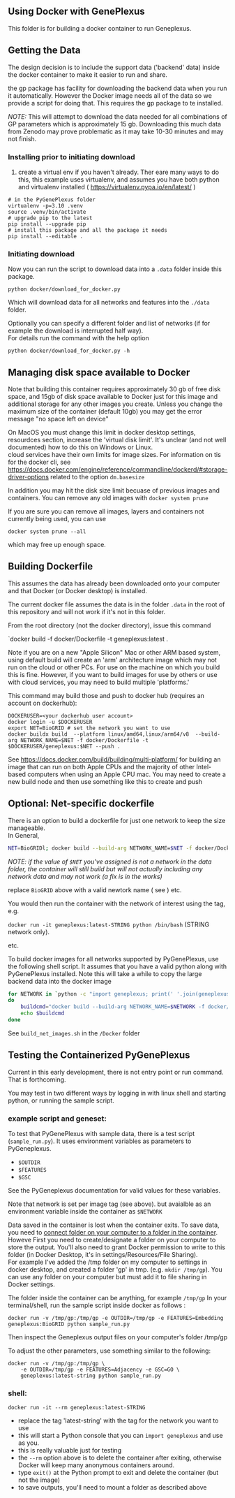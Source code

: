 ## Using Docker with GenePlexus

This folder is for building a docker container to run Geneplexus.  


## Getting the Data

The design decision is to include the support data ('backend' data) inside the docker container to make it easier to run and share. 

the gp package has facility for downloading the backend data when you run it automatically.   However the Docker image needs 
all of the data so we provide a script for doing that.   This requires the gp package to te installed.  

*NOTE:* This will attempt to download the data needed for all combinations of GP parameters which is approximately 15 gb.   Downloading
this much data from Zenodo may prove problematic as it may take 10-30 minutes and may not finish.  

### Installing prior to initiating download

1. create a virtual env if you haven't already.  Ther eare many ways to do this, this example uses virtualenv, and assumes you have 
both python and virtualenv installed ( https://virtualenv.pypa.io/en/latest/ )

```
# in the PyGenePlexus folder
virtualenv -p=3.10 .venv
source .venv/bin/activate
# upgrade pip to the latest
pip install --upgrade pip
# install this package and all the package it needs
pip install --editable .
```

### Initiating download

Now you can run the script to download data into a `.data` folder inside this package. 

```
python docker/download_for_docker.py
```
Which will download data for all networks and features into the `./data` folder.    

Optionally you can specify a different folder and list of networks (if for example the download is interrupted half way).  
For details run the command with the help option

```
python docker/download_for_docker.py -h
```


## Managing disk space available to Docker

Note that building this container requires approximately 30 gb of free disk space, and 15gb of disk space available to Docker just for 
this image and additional storage for any other images you create.  Unless you change the maximum size of the container (default 10gb) you 
may get the error message "no space left on device"

On MacOS you must change this limit in docker desktop settings, resourdces section, increase the 'virtual disk limit'.    It's unclear (and not well documented) how to do this on Windows or Linux.  
cloud services have their own limits for image sizes.   For information on tis for the docker cli, see https://docs.docker.com/engine/reference/commandline/dockerd/#storage-driver-options related to the option `dm.basesize`

In addition you may hit the disk size limit becuase of previous images and containers.  You can remove any old images with `docker system prune`

If you are sure you can remove all images, layers and containers not currently being used, you can use 

`docker system prune --all` 

which may free up enough space. 

## Building Dockerfile

This assumes the data has already been downloaded onto your computer and that Docker (or Docker desktop) is installed. 

The current docker file assumes the data is in the folder `.data` in the root of this repository and will not work if it's not in this folder. 

From the root directory (not the docker directory), issue this command

`docker build -f docker/Dockerfile -t geneplexus:latest .

Note if you are on a new "Apple Silicon" Mac or other ARM based system, using default build will create an 'arm' 
architecture image which may not run on the cloud or other PCs.    For use on the machine on which you build this is fine.  However, 
if you want to build images for use by others or use with cloud services, you may need to build multiple 'platforms.'

This command may build those and push to docker hub (requires an account on dockerhub): 

```
DOCKERUSER=<your dockerhub user account>
docker login -u $DOCKERUSER
export NET=BioGRID # set the network you want to use
docker buildx build  --platform linux/amd64,linux/arm64/v8  --build-arg NETWORK_NAME=$NET -f docker/Dockerfile -t $DOCKERUSER/geneplexus:$NET --push .
```

See https://docs.docker.com/build/building/multi-platform/ for building an image that can run on both Apple CPUs and the majority of other Intel-based computers when using an Apple CPU mac.   You may need to create a new build node and then use something like this to create and push


## Optional: Net-specific dockerfile

There is an option to build a dockerfile for just one network to keep the size manageable.  
In General, 

```bash
NET=BioGRIDl; docker build --build-arg NETWORK_NAME=$NET -f docker/Dockerfile -t geneplexus:latest-$NET .
```

*NOTE: if the value of `$NET` you've assigned is not a network in the data folder, the container will still build but will not
actually including any network data and may not work (a fix is in the works)*


replace `BioGRID` above with a valid newtork name ( see )
etc.  

You would then run the container with the network of interest using the tag, e.g. 

`docker run -it geneplexus:latest-STRING python /bin/bash` (STRING network only).

etc.  

To build docker images for all networks supported by PyGenePlexus, use the following shell script.  It assumes that you have a valid python along with PyGenePlexus installed.    Note this will take a while to copy the large backend data into the docker image

```zsh
for NETWORK in `python -c "import geneplexus; print(' '.join(geneplexus.config.ALL_NETWORKS))"`
do
    buildcmd="docker build --build-arg NETWORK_NAME=$NETWORK -f docker/Dockerfile -t geneplexus:$NETWORK ."
    echo $buildcmd
done
```

See `build_net_images.sh` in the `/Docker` folder


## Testing the Containerized PyGenePlexus

Current in this early development, there is not entry point or run command.  That is forthcoming. 

You may test in two different ways by logging in with linux shell and starting python, or running the sample script. 

### example script and geneset:  

To test that PyGenePlexus with sample data, there is a test script (`sample_run.py`).  It uses environment variables as 
parameters to PyGeneplexus. 

- `$OUTDIR`
- `$FEATURES`
- `$GSC`

See the PyGeneplexus documentation for valid values for these variables. 

Note that network is set per image tag (see above).  but avaialble as an environment variable inside the container as `$NETWORK`

Data saved in the container is lost when the container exits.  To save data, you need to [connect folder on your computer to a folder in the container](https://docs.docker.com/storage/bind-mounts/).  Howeve First you need to create/designate a folder on your computer to store the output.   You'll also need to
grant Docker permission to write to this folder (in Docker Desktop, it's in settings/Resources/File Sharing).  
For example I've added the /tmp folder on my computer to settings in docker desktop, and created a folder 'gp' in tmp.   (e.g. `mkdir /tmp/gp`).   You can use any folder on your computer but must add it to file sharing in Docker settings. 


The folder inside the container can be anything, for example `/tmp/gp` In your terminal/shell, run the sample script inside docker as follows : 

```
docker run -v /tmp/gp:/tmp/gp -e OUTDIR=/tmp/gp -e FEATURES=Embedding geneplexus:BioGRID python sample_run.py
```

Then inspect the Geneplexus output files on your computer's folder /tmp/gp

To adjust the other parameters, use something similar to the following: 

```
docker run -v /tmp/gp:/tmp/gp \
    -e OUTDIR=/tmp/gp -e FEATURES=Adjacency -e GSC=GO \
    geneplexus:latest-string python sample_run.py
```


### shell: 

`docker run -it --rm geneplexus:latest-STRING`

   - replace the tag 'latest-string' with the tag for the network you want to use
   - this will start a Python console that you can `import geneplexus` and use as you.   
   - this is really valuable just for testing
   - the `--rm` option above is to delete the container after exiting, otherwise Docker will 
      keep many anonymous containers around. 
   - type `exit()` at the Python prompt to exit and delete the container (but not the image) 
   - to save outputs, you'll need to mount a folder as described above

